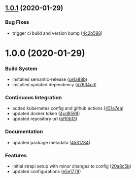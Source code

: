 ## [1.0.1](https://github.com/tapps-io/tapps-io.cms/compare/v1.0.0...v1.0.1) (2020-01-29)


### Bug Fixes

* trigger ci build and version bump ([4c2b598](https://github.com/tapps-io/tapps-io.cms/commit/4c2b598f9a83839191a7137fce5c795f7c3f6b68))

# 1.0.0 (2020-01-29)


### Build System

* installed semantic-release ([ce1a88b](https://github.com/tapps-io/tapps-io.cms/commit/ce1a88b97bd6eeb80e58c6eae710bdde7d2e5552))
* installed updated dependency ([d7634cd](https://github.com/tapps-io/tapps-io.cms/commit/d7634cdfa7f4f609ec2de5e9f8efe0aba948e132))


### Continuous Integration

* added kubernetes config and github actions ([451a7ea](https://github.com/tapps-io/tapps-io.cms/commit/451a7ea36a1c0fc7056cacd6f85c8a662dda21f9))
* updated docker token ([4cd6598](https://github.com/tapps-io/tapps-io.cms/commit/4cd65984146b8539cbe930b731bd4803985ea75b))
* updated repository url ([bff0b13](https://github.com/tapps-io/tapps-io.cms/commit/bff0b13e10e6a3275998d45e8ea264163d78c6d2))


### Documentation

* updated package metadata ([4531784](https://github.com/tapps-io/tapps-io.cms/commit/4531784d5a0c33b6f692898f3260fa4d6ba9f132))


### Features

* initial strapi setup with minor changes to config ([20a8c5b](https://github.com/tapps-io/tapps-io.cms/commit/20a8c5b0ddd5d86efebd3189cbb4ff759c2ad241))
* updated configurations ([e5e1778](https://github.com/tapps-io/tapps-io.cms/commit/e5e1778151869d46e049505d9eb8ec4b9314d1f0))
